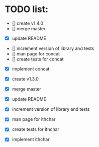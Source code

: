 # TODO list:

- [] create v1.4.0
- [] merge master
- [x] update README
- [] increment version of library and tests
- [] man page for concat
- [] create tests for concat
- [x] implement concat

- [x] create v1.3.0
- [x] merge master
- [x] update README
- [x] increment version of library and tests
- [x] man page for ithchar
- [x] create tests for ithchar
- [x] implement ithchar
